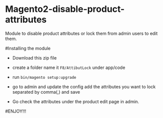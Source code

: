 # Magento2-disable-product-attributes
Module to disable product attributes or lock them from admin users to edit them.

#Installing the module

- Download this zip file
- create a folder name it `F8/AttibutLock` under app/code 
- run `bin/magento setup:upgrade`

- go to admin and update the config add the attributes you want to lock separated by comma(,) and save
- Go check the attributes under the product edit page in admin.

#ENJOY!!!
